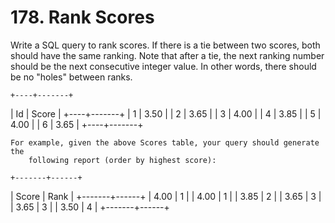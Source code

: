 # 178. Rank Scores

Write a SQL query to rank scores. If there is a tie between two scores, both should have the
        same ranking. Note that after a tie, the next ranking number should be the next consecutive
        integer value. In other words, there should be no "holes" between ranks.

    +----+-------+
| Id | Score |
+----+-------+
| 1  | 3.50  |
| 2  | 3.65  |
| 3  | 4.00  |
| 4  | 3.85  |
| 5  | 4.00  |
| 6  | 3.65  |
+----+-------+

    For example, given the above Scores table, your query should generate the
        following report (order by highest score):

    +-------+------+
| Score | Rank |
+-------+------+
| 4.00  | 1    |
| 4.00  | 1    |
| 3.85  | 2    |
| 3.65  | 3    |
| 3.65  | 3    |
| 3.50  | 4    |
+-------+------+